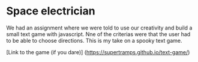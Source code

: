 # Space electrician

We had an assignment where we were told to use our creativity and build a small text game with javascript. Nne of the criterias were that the user had to be able to choose directions. This is my take on a spooky text game.

[Link to the game (if you dare)] (https://supertramps.github.io/text-game/)
